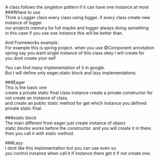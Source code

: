 A class follows the singleton pattern if it can have one instance at most    
###Where to use  
Think a Logger class every class using logger.  if every class create new instance of logger  
our projects memory be full maybe and logger always doing samething  
in this case if you use one instance this will be better than.  

And Frameworks example.  
For example this is spring project. when you use @Component annotation  
spring say you want single instance of this class okey I will create for  
you dont create your self. 


You can find many implementation of it in google.  
But I will define only eager,static block and lazy implementations.  

###Eager  
This is the basic one  
create a private static final class instance
create a private constructor for not create an instance of class.  
and create an public static method for get which instance you defined private static final.  

###static block  
The main different from eager just create instance of object  
static blocks works before the constructor. and you will create it in there.  
then you call it with static method.  

###Lazy  
I dont like this implementation but you can use even so.  
you control instance when call it if instance there get it if not create one.  





